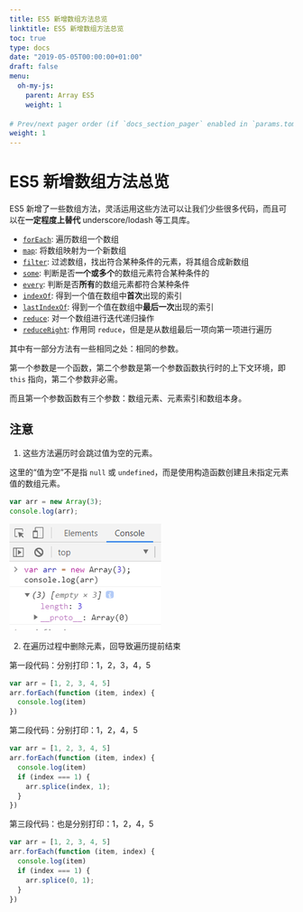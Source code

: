 ```yaml
---
title: ES5 新增数组方法总览
linktitle: ES5 新增数组方法总览
toc: true
type: docs
date: "2019-05-05T00:00:00+01:00"
draft: false
menu:
  oh-my-js:
    parent: Array ES5
    weight: 1

# Prev/next pager order (if `docs_section_pager` enabled in `params.toml`)
weight: 1
---
```


# ES5 新增数组方法总览

ES5 新增了一些数组方法，灵活运用这些方法可以让我们少些很多代码，而且可以在**一定程度上替代** underscore/lodash 等工具库。

+ [`forEach`](./01-Array.prototype.forEach.md): 遍历数组一个数组
+ [`map`](./02-Array.prototype.map.md): 将数组映射为一个新数组
+ [`filter`](./03-Array.prototype.filter.md): 过滤数组，找出符合某种条件的元素，将其组合成新数组
+ [`some`](./04-Array.prototype.some.md): 判断是否**一个或多个**的数组元素符合某种条件的
+ [`every`](./05-Array.prototype.every.md): 判断是否**所有**的数组元素都符合某种条件
+ [`indexOf`](./06-Array.prototype.indexOf.md): 得到一个值在数组中**首次**出现的索引
+ [`lastIndexOf`](./07-Array.prototype.lastIndexOf.md): 得到一个值在数组中**最后一次**出现的索引
+ [`reduce`](./08-Array.prototype.reduce.md): 对一个数组进行迭代递归操作
+ [`reduceRight`](./09-Array.prototype.reduceRight.md): 作用同 `reduce`，但是是从数组最后一项向第一项进行遍历

其中有一部分方法有一些相同之处：相同的参数。

第一个参数是一个函数，第二个参数是第一个参数函数执行时的上下文环境，即 `this` 指向，第二个参数非必需。

而且第一个参数函数有三个参数：数组元素、元素索引和数组本身。




## 注意

1. 这些方法遍历时会跳过值为空的元素。

这里的“值为空”不是指 `null` 或 `undefined`，而是使用构造函数创建且未指定元素值的数组元素。

```js
var arr = new Array(3);
console.log(arr);
```

![值为空](./imgs/array-empty.png)

2. 在遍历过程中删除元素，回导致遍历提前结束

第一段代码：分别打印：1，2，3，4，5
```js
var arr = [1, 2, 3, 4, 5]
arr.forEach(function (item, index) {
  console.log(item)
})
```

第二段代码：分别打印：1，2，4，5

```js
var arr = [1, 2, 3, 4, 5]
arr.forEach(function (item, index) {
  console.log(item)
  if (index === 1) {
    arr.splice(index, 1);
  }
})
```

第三段代码：也是分别打印：1，2，4，5

```js
var arr = [1, 2, 3, 4, 5]
arr.forEach(function (item, index) {
  console.log(item)
  if (index === 1) {
    arr.splice(0, 1);
  }
})
```

